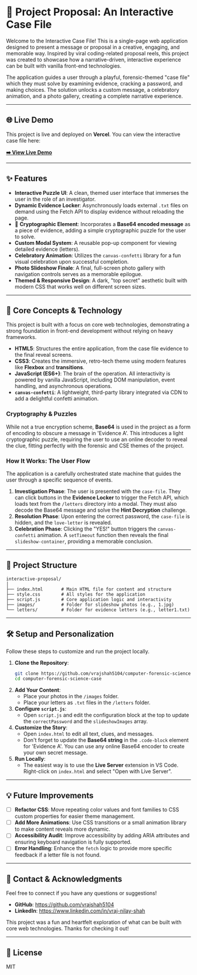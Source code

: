 # 💌 Project Proposal: An Interactive Case File

Welcome to the Interactive Case File! This is a single-page web application designed to present a message or proposal in a creative, engaging, and memorable way. Inspired by viral coding-related proposal reels, this project was created to showcase how a narrative-driven, interactive experience can be built with vanilla front-end technologies.

The application guides a user through a playful, forensic-themed "case file" which they must solve by examining evidence, cracking a password, and making choices. The solution unlocks a custom message, a celebratory animation, and a photo gallery, creating a complete narrative experience.



***
## 🌐 Live Demo

This project is live and deployed on **Vercel**. You can view the interactive case file here:

[**➡️ View Live Demo**](https://your-project-link.vercel.app)

***
## ✨ Features

-   **Interactive Puzzle UI**: A clean, themed user interface that immerses the user in the role of an investigator.
-   **Dynamic Evidence Locker**: Asynchronously loads external `.txt` files on demand using the Fetch API to display evidence without reloading the page.
-   🔑 **Cryptographic Element**: Incorporates a **Base64 encoded message** as a piece of evidence, adding a simple cryptographic puzzle for the user to solve.
-   **Custom Modal System**: A reusable pop-up component for viewing detailed evidence (letters).
-   **Celebratory Animation**: Utilizes the `canvas-confetti` library for a fun visual celebration upon successful completion.
-   **Photo Slideshow Finale**: A final, full-screen photo gallery with navigation controls serves as a memorable epilogue.
-   **Themed & Responsive Design**: A dark, "top secret" aesthetic built with modern CSS that works well on different screen sizes.

***
## 🚀 Core Concepts & Technology

This project is built with a focus on core web technologies, demonstrating a strong foundation in front-end development without relying on heavy frameworks.

-   **HTML5**: Structures the entire application, from the case file evidence to the final reveal screens.
-   **CSS3**: Creates the immersive, retro-tech theme using modern features like **Flexbox** and **transitions**.
-   **JavaScript (ES6+)**: The brain of the operation. All interactivity is powered by vanilla JavaScript, including DOM manipulation, event handling, and asynchronous operations.
-   **`canvas-confetti`**: A lightweight, third-party library integrated via CDN to add a delightful confetti animation.

### Cryptography & Puzzles

While not a true encryption scheme, **Base64** is used in the project as a form of encoding to obscure a message in 'Evidence A'. This introduces a light cryptographic puzzle, requiring the user to use an online decoder to reveal the clue, fitting perfectly with the forensic and CSE themes of the project.

### How It Works: The User Flow

The application is a carefully orchestrated state machine that guides the user through a specific sequence of events.

1.  **Investigation Phase**: The user is presented with the `case-file`. They can click buttons in the **Evidence Locker** to trigger the Fetch API, which loads text from the `/letters` directory into a modal. They must also decode the Base64 message and solve the **Hint Decryption** challenge.
2.  **Resolution Phase**: Upon entering the correct password, the `case-file` is hidden, and the `love-letter` is revealed.
3.  **Celebration Phase**: Clicking the "YES!" button triggers the `canvas-confetti` animation. A `setTimeout` function then reveals the final `slideshow-container`, providing a memorable conclusion.

***
## 📂 Project Structure

```
interactive-proposal/
│
├── index.html       # Main HTML file for content and structure
├── style.css        # All styles for the application
├── script.js        # Core application logic and interactivity
├── images/          # Folder for slideshow photos (e.g., 1.jpg)
└── letters/         # Folder for evidence letters (e.g., letter1.txt)
```

***
## 🛠️ Setup and Personalization

Follow these steps to customize and run the project locally.

1.  **Clone the Repository**:
    ```bash
    git clone https://github.com/vrajshah5104/computer-forensic-science-interactive-proposal.git
    cd computer-forensic-science-case
    ```
2.  **Add Your Content**:
    -   Place your photos in the `/images` folder.
    -   Place your letters as `.txt` files in the `/letters` folder.
3.  **Configure `script.js`**:
    -   Open `script.js` and edit the configuration block at the top to update the `correctPassword` and the `slideshowImages` array.
4.  **Customize the Story**:
    -   Open `index.html` to edit all text, clues, and messages.
    -   Don't forget to update the **Base64 string** in the `.code-block` element for 'Evidence A'. You can use any online Base64 encoder to create your own secret message.
5.  **Run Locally**:
    -   The easiest way is to use the **Live Server** extension in VS Code. Right-click on `index.html` and select "Open with Live Server".

***
## 💡 Future Improvements

-   [ ] **Refactor CSS**: Move repeating color values and font families to CSS custom properties for easier theme management.
-   [ ] **Add More Animations**: Use CSS transitions or a small animation library to make content reveals more dynamic.
-   [ ] **Accessibility Audit**: Improve accessibility by adding ARIA attributes and ensuring keyboard navigation is fully supported.
-   [ ] **Error Handling**: Enhance the `fetch` logic to provide more specific feedback if a letter file is not found.

***
## 🤝 Contact & Acknowledgments

Feel free to connect if you have any questions or suggestions!

-   **GitHub**: https://github.com/vrajshah5104
-   **LinkedIn**: https://www.linkedin.com/in/vraj-nilay-shah

This project was a fun and heartfelt exploration of what can be built with core web technologies. Thanks for checking it out!

***
## 📜 License

MIT
